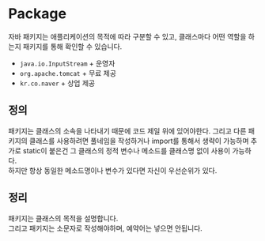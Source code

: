 # Package

자바 패키지는 애플리케이션의 목적에 따라 구분할 수 있고,
클래스마다 어떤 역할을 하는지 패키지를 통해 확인할 수 있습니다.

+ `java.io.InputStream` + 운영자
+ `org.apache.tomcat` + 무료 제공
+ `kr.co.naver` + 상업 제공

## 정의
패키지는 클래스의 소속을 나타내기 때문에 코드 제일 위에 있어야한다.
그리고 다른 패키지의 클래스를 사용하려면 풀네임을 작성하거나 import를 통해서 생략이 가능하며
추가로 static이 붙은건 그 클래스의 정적 변수나 메소드를 클래스명 없이 사용이 가능하다.  
하지만 항상 동일한 메소드명이나 변수가 있다면 자신이 우선순위가 있다.

## 정리
패키지는 클래스의 목적을 설명합니다.  
그리고 패키지는 소문자로 작성해야하며, 예약어는 넣으면 안됩니다.  
  


